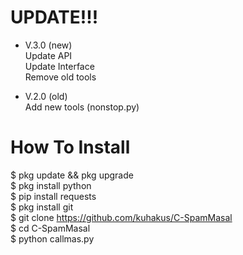 # UPDATE!!!
- V.3.0 (new)<br>
Update API<br>
Update Interface<br>
Remove old tools<br>

- V.2.0 (old)<br>
Add new tools (nonstop.py)<br>

# How To Install
$ pkg update && pkg upgrade<br>
$ pkg install python<br>
$ pip install requests<br>
$ pkg install git<br>
$ git clone https://github.com/kuhakus/C-SpamMasal<br>
$ cd C-SpamMasal<br>
$ python callmas.py<br>
